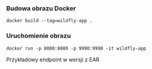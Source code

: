 ### Budowa obrazu Docker

`docker build --tag=wildfly-app .  `

### Uruchomienie obrazu

`docker run -p 8080:8080 -p 9990:9990 -it wildfly-app`

Przykładowy endpoint w wersji z EAR


